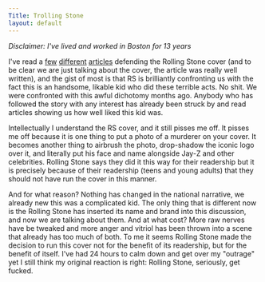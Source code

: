 ```yaml
---
Title: Trolling Stone
layout: default
---
```


*Disclaimer: I've lived and worked in Boston for 13 years*

I've read a [few](http://www.newyorker.com/online/blogs/newsdesk/2013/07/dzhokhar-tsarnaev-rolling-stone-cover-controversy.html) [different](http://dave.smallpict.com/2013/07/17/theTerroristRockStar) [articles](http://www.slate.com/blogs/browbeat/2013/07/17/boston_bomber_rolling_stone_cover_with_dzokhar_tsarnaev_is_good_journalism.html) defending the Rolling Stone cover (and to be clear we are just talking about the cover, the article was really well written), and the gist of most is that RS is brilliantly confronting us with the fact this is an handsome, likable kid who did these terrible acts. No shit. We were confronted with this awful dichotomy months ago. Anybody who has followed the story with any interest has already been struck by and read articles showing us how well liked this kid was.

Intellectually I understand the RS cover, and it still pisses me off. It pisses me off because it is one thing to put a photo of a murderer on your cover. It becomes another thing to airbrush the photo, drop-shadow the iconic logo over it, and literally put his face and name alongside Jay-Z and other celebrities. Rolling Stone says they did it this way for their readership but it is precisely because of their readership (teens and young adults) that they should not have run the cover in this manner.

And for what reason? Nothing has changed in the national narrative, we already new this was a complicated kid. The only thing that is different now is the Rolling Stone has inserted its name and brand into this discussion, and now we are talking about them. And at what cost? More raw nerves have be tweaked and more anger and vitriol has been thrown into a scene that already has too much of both. To me it seems Rolling Stone made the decision to run this cover not for the benefit of its readership, but for the benefit of itself. I've had 24 hours to calm down and get over my "outrage" yet I still think my original reaction is right: Rolling Stone, seriously, get fucked.
